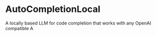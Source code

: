 # AutoCompletionLocal

A locally based LLM for code completion that works with any OpenAI compatible A